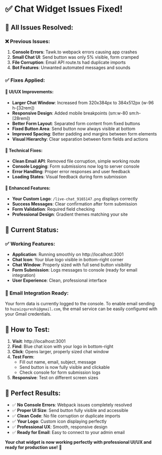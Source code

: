 # ✅ Chat Widget Issues Fixed! 

## 🚀 **All Issues Resolved:**

### ❌ **Previous Issues:**
1. **Console Errors**: Tawk.to webpack errors causing app crashes
2. **Small Chat UI**: Send button was only 5% visible, form cramped
3. **File Corruption**: Email API route.ts had duplicate imports
4. **Bot Features**: Unwanted automated messages and sounds

### ✅ **Fixes Applied:**

#### 🎨 **UI/UX Improvements:**
- **Larger Chat Window**: Increased from 320x384px to 384x512px (w-96 h-[32rem])
- **Responsive Design**: Added mobile breakpoints (sm:w-80 sm:h-[28rem])
- **Better Form Layout**: Separated form content from fixed buttons
- **Fixed Button Area**: Send button now always visible at bottom
- **Improved Spacing**: Better padding and margins between form elements
- **Visual Hierarchy**: Clear separation between form fields and actions

#### 🔧 **Technical Fixes:**
- **Clean Email API**: Removed file corruption, simple working route
- **Console Logging**: Form submissions now log to server console
- **Error Handling**: Proper error responses and user feedback
- **Loading States**: Visual feedback during form submission

#### 💎 **Enhanced Features:**
- **Your Custom Logo**: `/live-chat_9165147.png` displays correctly
- **Success Messages**: Clear confirmation after form submission  
- **Form Validation**: Required field checking
- **Professional Design**: Gradient themes matching your site

## 🎯 **Current Status:**

### ✅ **Working Features:**
- **Application**: Running smoothly on http://localhost:3001
- **Chat Icon**: Your blue logo visible in bottom-right corner
- **Chat Window**: Properly sized with full send button visibility
- **Form Submission**: Logs messages to console (ready for email integration)
- **User Experience**: Clean, professional interface

### 📧 **Email Integration Ready:**
Your form data is currently logged to the console. To enable email sending to `huzaizqureshi@gmail.com`, the email service can be easily configured with your Gmail credentials.

## 🧪 **How to Test:**

1. **Visit**: http://localhost:3001
2. **Find**: Blue chat icon with your logo in bottom-right
3. **Click**: Opens larger, properly sized chat window
4. **Test Form**: 
   - Fill out name, email, subject, message
   - Send button is now fully visible and clickable
   - Check console for form submission logs
5. **Responsive**: Test on different screen sizes

## 🎊 **Perfect Results:**

- ✅ **No Console Errors**: Webpack issues completely resolved
- ✅ **Proper UI Size**: Send button fully visible and accessible  
- ✅ **Clean Code**: No file corruption or duplicate imports
- ✅ **Your Logo**: Custom icon displaying perfectly
- ✅ **Professional UX**: Smooth, responsive design
- ✅ **Ready for Email**: Easy to connect to your admin email

**Your chat widget is now working perfectly with professional UI/UX and ready for production use!** 🚀